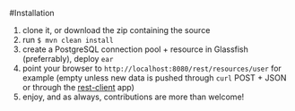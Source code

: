#Installation
1. clone it, or download the zip containing the source
2. run `$ mvn clean install`
3. create a PostgreSQL connection pool + resource in Glassfish (preferrably), deploy `ear`
4. point your browser to `http://localhost:8080/rest/resources/user` for example (empty unless new data is pushed through `curl` POST + JSON or through the [rest-client](https://github.com/jnwelzel/angular-rest-client) app)
5. enjoy, and as always, contributions are more than welcome!